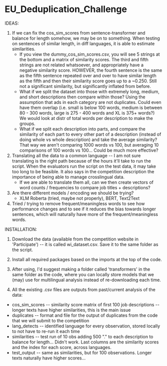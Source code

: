 # EU_Deduplication_Challenge
IDEAS:
1) If we can fix the cos_sim_scores from sentence-transformer and balance for length somehow, we may be on to something. When testing on sentences of similar length, in diff languages, it is able to estimate similarities.
   - If you view the dummy_cos_sim_scores.csv, you will see 5 strings at the bottom and a matrix of similarity scores. The third and fifth strings are not related whatsoever, and appropriately have a negative similarity score. HOWEVER, the fourth sentence is the same as the fifth sentence repeated over and over to have similar length as the fifth and then their similarity score goes up to a ~0.250. Still not a significant similarity, but significantly inflated from before.
   - What if we split the dataset into those with extremely long, medium, and short descriptions then compare within those? Using the assumption that ads in each category are not duplicates. Could even have them overlap (i.e. small is below 100 words, medium is between 80 - 300 words, large is 275 - 400 words and XL is 375+ words?) We would look at distr of total words per description to make the groups.
   - What if we split each description into parts, and compare the similarity of each part to every other part of a description (instead of doing whole vs whole description) and take the average similarity? That way we aren't comparing 1000 words vs 100, but averaging 10 comparisons of 100 words vs 100... Could be much more effective?
2) Translating all the data to a common language -- I am not sure translating is the right path because of the hours it'll take to run the script. When the evaluators run the script on the test data, it may take too long to be feasible. It also says in the competition description the importance of being able to manage crosslingual data.
   - If we are able to translate them all, can we then create vectors of word counts / frequencies to compare job titles + descriptions?
3) Are there different models / encoding we should be trying?
   - XLM Roberta (tried, maybe not properly), BERT, Text2Text
4) Tried / trying to remove frequent/meaningless words to see how performance changes and to see if it reduces the bias towards longer sentences, which will naturally have more of the frequent/meaningless words.

INSTALLATION:
1) Download the data (available from the competition website in 'Participate') -- it is called wi_dataset.csv. Save it to the same folder as the script.

2) Install all required packages based on the imports at the top of the code.

3) After using, I'd suggest making a folder called 'transformers' in the same folder as the code, where you can locally store models that we (may) use for multilingual analysis instead of re-downloading each time.

4) All the existing .csv files are outputs from past/current analysis of the data:
- cos_sim_scores -- similarity score matrix of first 100 job descriptions -- longer texts have higher similarities, this is the main issue
- duplicates -- format and file for the output of duplicates from the code that we will submit to the competition
- lang_detects -- identified language for every observation, stored locally to not have to re-run it each time
- similarities -- test run of 10 obs adding 500 "." to each description to balance for length... Didn't work. Last columns are the similarity scores and the index for each score, across languages.
- test_output -- same as similarities, but for 100 observations. Longer texts naturally have higher scores... 
